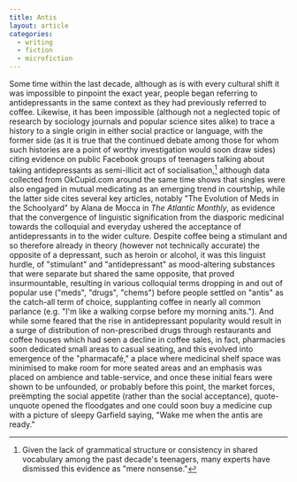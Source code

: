 ```yaml
---
title: Antis
layout: article
categories:
  - writing
  - fiction
  - microfiction
---
```

Some time within the last decade, although as is with every cultural shift it
was impossible to pinpoint the exact year, people began referring to
antidepressants in the same context as they had previously referred to coffee.
Likewise, it has been impossible (although not a neglected topic of research by
sociology journals and popular science sites alike) to trace a history to a
single origin in either social practice or language, with the former side (as it
is true that the continued debate among those for whom such histories are a
point of worthy investigation would soon draw sides) citing evidence on public
Facebook groups of teenagers talking about taking antidepressants as
semi-illicit act of socialisation,[^1] although data collected from OkCupid.com
around the same time shows that singles were also engaged in mutual medicating
as an emerging trend in courtship, while the latter side cites several key
articles, notably "The Evolution of Meds in the Schoolyard" by Alana de Mocca in
_The Atlantic Monthly_, as evidence that the convergence of linguistic
signification from the diasporic medicinal towards the colloquial and everyday
ushered the acceptance of antidepressants in to the wider culture. Despite
coffee being a stimulant and so therefore already in theory (however not
technically accurate) the opposite of a depressant, such as heroin or alcohol,
it was this linguist hurdle, of "stimulant" and "antidepressant" as
mood-altering substances that were separate but shared the same opposite, that
proved insurmountable, resulting in various colloquial terms dropping in and out
of popular use ("meds", "drugs", "chems") before people settled on "antis" as
the catch-all term of choice, supplanting coffee in nearly all common parlance
(e.g. "I'm like a walking corpse before my morning anits."). And while some
feared that the rise in antidepressant popularity would result in a surge of
distribution of non-prescribed drugs through restaurants and coffee houses which
had seen a decline in coffee sales, in fact, pharmacies soon dedicated small
areas to casual seating, and this evolved into emergence of the "pharmacafé," a
place where medicinal shelf space was minimised to make room for more seated
areas and an emphasis was placed on ambience and table-service, and once these
initial fears were shown to be unfounded, or probably before this point, the
market forces, preëmpting the social appetite (rather than the social
acceptance), quote-unquote opened the floodgates and one could soon buy a
medicine cup with a picture of sleepy Garfield saying, "Wake me when the antis
are ready."

[^1]: Given the lack of grammatical structure or consistency in shared
    vocabulary among the past decade's teenagers, many experts have
    dismissed this evidence as "mere nonsense."
